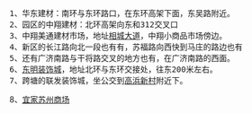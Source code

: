 <pre id="best-content-629563104" class="best-text mb-10">1、华东建材：南环与东环路口，在东环高架下面，东吴路附近。
2、园区的中翔建材：北环高架向东和312交叉口
3、中翔美通建材市场，地址<a href="https://www.baidu.com/s?wd=%E7%9B%B8%E5%9F%8E%E5%A4%A7%E9%81%93&amp;tn=44039180_cpr&amp;fenlei=mv6quAkxTZn0IZRqIHckPjm4nH00T1YLPhfdmHPbmW6Lrj7buycd0ZwV5Hcvrjm3rH6sPfKWUMw85HfYnjn4nH6sgvPsT6K1TL0qnfK1TL0z5HD0IgF_5y9YIZ0lQzqlpA-bmyt8mh7GuZR8mvqVQL7dugPYpyq8Q1c1nHDYrjTLrf" target="_blank" class="baidu-highlight">相城大道</a>，中翔小商品市场傍边。
4、新区的长江路向北一段也有有，苏福路向西快到马庄的路边也有 
5、还有广济南路与干将路交叉的地方也有，在广济南路的西面。
6、<a href="https://www.baidu.com/s?wd=%E4%B8%9C%E6%98%8E%E8%A3%85%E9%A5%B0%E5%9F%8E&amp;tn=44039180_cpr&amp;fenlei=mv6quAkxTZn0IZRqIHckPjm4nH00T1YLPhfdmHPbmW6Lrj7buycd0ZwV5Hcvrjm3rH6sPfKWUMw85HfYnjn4nH6sgvPsT6K1TL0qnfK1TL0z5HD0IgF_5y9YIZ0lQzqlpA-bmyt8mh7GuZR8mvqVQL7dugPYpyq8Q1c1nHDYrjTLrf" target="_blank" class="baidu-highlight">东明装饰城</a>，地址北环与东环交接处，往东200米左右。
7、跨塘的联发装饰城，坐公交到<a href="https://www.baidu.com/s?wd=%E9%AB%98%E6%B5%9C%E6%96%B0%E6%9D%91&amp;tn=44039180_cpr&amp;fenlei=mv6quAkxTZn0IZRqIHckPjm4nH00T1YLPhfdmHPbmW6Lrj7buycd0ZwV5Hcvrjm3rH6sPfKWUMw85HfYnjn4nH6sgvPsT6K1TL0qnfK1TL0z5HD0IgF_5y9YIZ0lQzqlpA-bmyt8mh7GuZR8mvqVQL7dugPYpyq8Q1c1nHDYrjTLrf" target="_blank" class="baidu-highlight">高浜新村</a>附近下。</pre>
8、[宜家苏州商场](https://map.baidu.com/@13415763.202140747,0.00369383431289,17z/latlng%3D%25252031.383786%252C120.51454%26title%3D%25E6%25B4%25BB%25E5%258A%25A8%25E5%259C%25B0%25E7%2582%25B9%26content%3D%25E9%25AB%2598%25E6%2596%25B0%25E5%258C%25BA%25E6%25B5%2592%25E5%25A2%2585%25E5%2585%25B3%25E9%2595%2587%25E5%259F%258E%25E9%2599%2585%25E8%25B7%25AF17%25E5%258F%25B7%25E5%25AE%259C%25E5%25AE%25B6%25E5%2595%2586%25E5%259C%25BA%26autoOpen%3Dtrue)
